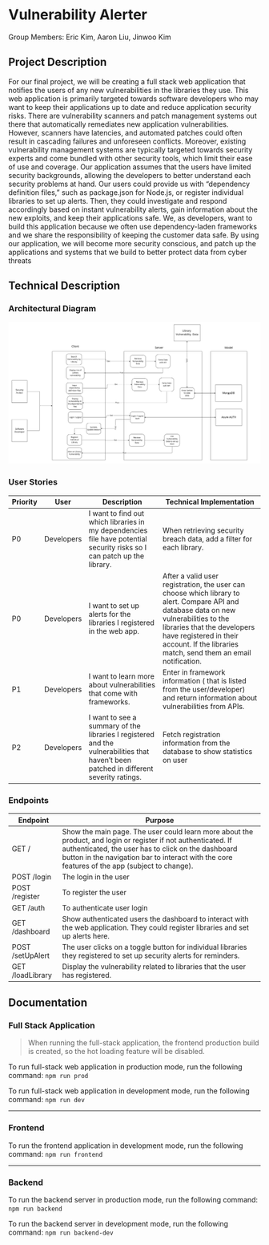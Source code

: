 # Vulnerability Alerter

Group Members: Eric Kim, Aaron Liu, Jinwoo Kim

## Project Description
For our final project, we will be creating a full stack web application that notifies the users of any new vulnerabilities in the libraries they use. This web application is primarily targeted towards software developers who may want to keep their applications up to date and reduce application security risks. There are vulnerability scanners and patch management systems out there that automatically remediates new application vulnerabilities. However, scanners have latencies, and automated patches could often result in cascading failures and unforeseen conflicts. Moreover, existing vulnerability management systems are typically targeted towards security experts and come bundled with other security tools, which limit their ease of use and coverage. Our application assumes that the users have limited security backgrounds, allowing the developers to better understand each security problems at hand. Our users could provide us with “dependency definition files,” such as package.json for Node.js, or register individual libraries to set up alerts. Then, they could investigate and respond accordingly based on instant vulnerability alerts, gain information about the new exploits, and keep their applications safe. We, as developers, want to build this application because we often use dependency-laden frameworks and we share the responsibility of keeping the customer data safe. By using our application, we will become more security conscious, and patch up the applications and systems that we build to better protect data from cyber threats

## Technical Description

### Architectural Diagram
<p align="center">
  <img src="./assets/Architecture_Diagram_Frame.jpg" />
</p>

### User Stories
| Priority | User       | Description                                                                                                                            | Technical Implementation                                                                                                                                                                                                                                              |
|----------|------------|----------------------------------------------------------------------------------------------------------------------------------------|-----------------------------------------------------------------------------------------------------------------------------------------------------------------------------------------------------------------------------------------------------------------------|
| P0       | Developers | I want to find out which libraries in my dependencies file have potential security risks so I can patch up the library.                | When retrieving security breach data, add a filter for each library.                                                                                                                                                                                                  |
| P0       | Developers | I want to set up alerts for the libraries I registered in the web app.                                                                 | After a valid user registration, the user can choose which library to alert.   Compare API and database data on new vulnerabilities to the libraries that the developers have registered in their account.   If the libraries match, send them an email notification. |
| P1       | Developers | I want to learn more about vulnerabilities that come with frameworks.                                                                  | Enter in framework information ( that is listed from the user/developer) and return information about vulnerabilities from APIs.                                                                                                                                      |
| P2       | Developers | I want to see a summary of the libraries I registered and the vulnerabilities that haven’t been patched in different severity ratings. | Fetch registration information from the database to show statistics on user                                                                                                                                                                                           |

### Endpoints
| Endpoint         | Purpose                                                                                                                                                                                                                                                               |
|------------------|-----------------------------------------------------------------------------------------------------------------------------------------------------------------------------------------------------------------------------------------------------------------------|
| GET /            | Show the main page. The user could learn more about the product, and login or register if not authenticated. If authenticated, the user has to click on the dashboard button in the navigation bar to interact with the core features of the app (subject to change). |
| POST /login      | The login in the user                                                                                                                                                                                                                                                 |
| POST /register   | To register the user                                                                                                                                                                                                                                                  |
| GET /auth        | To authenticate user login                                                                                                                                                                                                                                            |
| GET /dashboard   | Show authenticated users the dashboard to interact with the web application. They could register libraries and set up alerts here.                                                                                                                                    |
| POST /setUpAlert | The user clicks on a toggle button for individual libraries they registered to set up security alerts for reminders.                                                                                                                                                  |
| GET /loadLibrary | Display the vulnerability related to libraries that the user has registered.                                                                                                                                                                                          |

## Documentation

### Full Stack Application
> When running the full-stack application, the frontend production build is created, so the hot loading feature will be disabled.

To run full-stack web application in production mode, run the following command: `npm run prod`

To run full-stack web application in development mode, run the following command: `npm run dev`

- - - 
### Frontend
To run the frontend application in development mode, run the following command: `npm run frontend`

- - - 
### Backend
To run the backend server in production mode, run the following command: `npm run backend`

To run the backend server in development mode, run the following command: `npm run backend-dev`
